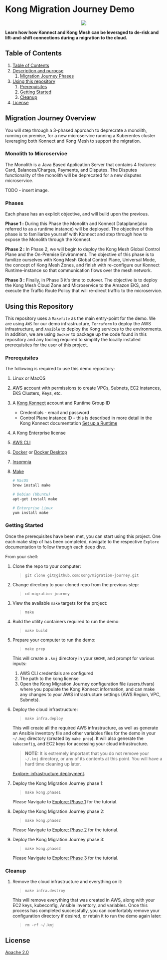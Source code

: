 # Kong Migration Journey Demo

<p align="center">
  <img src="https://2tjosk2rxzc21medji3nfn1g-wpengine.netdna-ssl.com/wp-content/uploads/2018/08/kong-combination-mark-color-256px.png" /></div>
</p>

**Learn how how Konnect and Kong Mesh can be leveraged to de-risk and lift-and-shift connections during a migration to the cloud.**

## Table of Contents


<!-- @import "[TOC]" {cmd="toc" depthFrom=2 depthTo=6 orderedList=true} -->

<!-- code_chunk_output -->

1. [Table of Contents](#table-of-contents)
2. [Description and purpose](#description-and-purpose)
    1. [Migration Journey Phases](#migration-journey-phases)
3. [Using this repository](#using-this-repository)
    1. [Prerequisites](#prerequisites)
    2. [Getting Started](#getting-started)
    3. [Cleanup](#cleanup)
4. [License](#license)

<!-- /code_chunk_output -->

## Migration Journey Overview

You will step through a 3-phased approach to deprecrate a monolith, running on premise, for a new microservice running a Kuberentes cluster leveraging both Konnect and Kong Mesh to support the migration.

### Monolith to Microservice

The Monolith is a Java Based Application Server that contains 4 features: Card, Balances/Charges, Payments, and Disputes. The Disputes functionality of the monolith will be deprecated for a new disputes microservice.

TODO - insert image.

### Phases

Each phase has an explicit objective, and will build upon the previous.

**Phase 1 :** During this Phase the Monolith and Konnect Dataplane(also referred to as a runtime instance) will be deployed. The objective of this phase is to familiarize yourself with Konnect and step through how to expose the Monolith through the Konnect.

**Phase 2 :** In Phase 2, we will begin to deploy the Kong Mesh Global Control Plane and the On-Premise Environment. The objective of this phase is to familize ourselves with Kong Mesh Global Control Plane, Universal Mode, the concept of Kong Mesh Zones, and finish with re-configure our Konnect Runtime-instance so that communication flows over the mesh network.

**Phase 3 :** Finally, in Phase 3 it's time to cutover. The objective is to deploy the Kong Mesh Cloud Zone and Microservice to the Amazon EKS, and execute the Traffic Route Policy that will re-direct traffic to the microservice.

## Using this Repository

This repository uses a `Makefile` as the main entry-point for the demo.  We are using `AWS` for our demo infrastructure, `Terraform` to deploy the AWS infrastructure, and `Ansible` to deploy the Kong services to the environments.  In addition, we are using `Docker` to package up the code found in this repository and any tooling required to simplify the locally installed prerequisites for the user of this project.

### Prerequisites

The following is required to use this demo repository:

1. Linux or MacOS
1. AWS account with permissions to create VPCs, Subnets, EC2 instances, EKS Clusters, Keys, etc.
1. A [Kong Konnect](https://cloud.konghq.com/login) account and Runtime Group ID
    * Credentials - email and password
    * Control Plane instance ID - this is described in more detail in the Kong Konnect documentation [Set up a Runtime](https://docs.konghq.com/konnect/getting-started/configure-runtime/#set-up-a-new-runtime-instance)
1. A Kong Enterprise license
1. [AWS CLI](https://docs.aws.amazon.com/cli/latest/userguide/getting-started-install.html)
1. [Docker](https://docs.docker.com/engine/install/) or [Docker Desktop](https://docs.docker.com/engine/install/#desktop)
1. [Insomnia](https://insomnia.rest/download)
1. [Make](https://www.gnu.org/software/make/)

    ```bash
    # MacOS
    brew install make

    # Debian (Ubuntu)
    apt-get install make

    # Enterprise Linux
    yum install make
    ```

### Getting Started

Once the prerequisites have been met, you can start using this project. One each make step of has been completed, navigate to the respective `Explore` documentation to follow through each deep dive.

From your shell:

1. Clone the repo to your computer:
    > `git clone git@github.com:Kong/migration-journey.git`

1. Change directory to your cloned repo from the previous step:
     > `cd migration-journey`

1. View the available `make` targets for the project:
    > `make`

1. Build the utility containers required to run the demo:
    > `make build`

1. Prepare your computer to run the demo:
    > `make prep`

    This will create a `.kmj` directory in your `$HOME`, and prompt for various inputs:
    1. AWS CLI credentials are configured  
    2. The path to the kong license
    3. Open the Kong Migration Journey configuration file (users.tfvars) where you populate the Kong Konnect information, and can make any changes to your AWS infrastructure settings (AWS Region, VPC, Subnets).

1. Deploy the cloud infrastructure:
    > `make infra.deploy`

    This will create all the required AWS infrastructure, as well as generate an Ansible inventory file and other variables files for the demo in your `~/.kmj` directory (created by `make prep`).  It will also generate the `kubeconfig`, and EC2 keys for accessing your cloud infrastructure.  
    > **NOTE:** It is extremely important that you do not remove your `~/.kmj` directory, or any of its contents at this point.  You will have a hard time cleaning up later.

    [Explore: infrastructure deployment](docs/explore/infra_deploy.md).

1. Deploy the Kong Migration Journey phase 1:
    > `make kong.phase1`

    Please Navigate to [Explore: Phase 1](docs/explore/phase1.md) for the tutorial.

1. Deploy the Kong Migration Journey phase 2:
    > `make kong.phase2`

    Please Navigate to [Explore: Phase 2](docs/explore/phase2.md) for the tutorial.

1. Deploy the Kong Migration Journey phase 3:
    > `make kong.phase3`

    Please Navigate to [Explore: Phase 3](docs/explore/phase3.md) for the tutorial.

### Cleanup

1. Remove the cloud infrastructure and everything on it:
    > `make infra.destroy`

    This will remove everything that was created in AWS, along with your EC2 keys, kubeconfig, Ansible inventory, and variables.  Once this process has completed successfully, you can comfortably remove your configuration directory if desired, or retain it to run the demo again later:
    
    > `rm -rf ~/.kmj`


## License

[Apache 2.0](LICENSE)